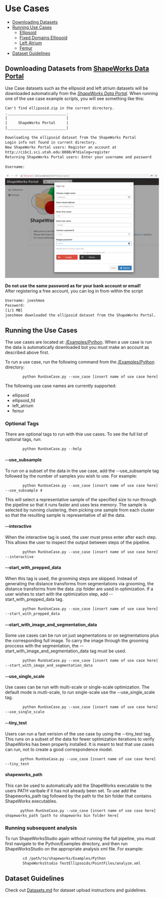 
# Use Cases

- [Downloading Datasets](#Downloading-Datasets)
- [Running Use Cases](#Running-the-Use-Cases)
  - [Ellipsoid](Ellipsoid.md)
  - [Fixed Domains Ellipsoid](FixedDomainEllipsoid.md)
  - [Left Atrium](LeftAtrium.md)
  - [Femur](Femur.md)
- [Dataset Guidelines](#Dataset-Guidelines)


## Downloading Datasets from [ShapeWorks Data Portal](http://cibc1.sci.utah.edu:8080/)

Use Case datasets such as the ellipsoid and left atrium datasets will be downloaded
automatically from the *[ShapeWorks Data Portal](http://cibc1.sci.utah.edu:8080/)*.
When running one of the use case example scripts, you will see something like this:
```
Can't find ellipsoid.zip in the current directory.
.___________________________.
|                           |
|     ShapeWorks Portal     |
|___________________________|

Downloading the ellipsoid dataset from the ShapeWorks Portal
Login info not found in current directory.
New ShapeWorks Portal users: Register an account at http://cibc1.sci.utah.edu:8080/#?dialog=register
Returning ShapeWorks Portal users: Enter your username and password

Username: 
```

![ShapeWorks Portal Account Registration Screenshot](../Images/ShapeWorksPortalAccountRegistration.png)

**Do not use the same password as for your bank account or email!**  
After registering a free account, you can log in from within the script

```
Username: joeshmoe
Password:
[1/1 MB]
joeshmoe downloaded the ellipsoid dataset from the ShapeWorks Portal.
```

## Running the Use Cases

The use cases are located at: [/Examples/Python](https://github.com/SCIInstitute/ShapeWorks/tree/master/Examples/Python). When a use case is run the data is automatically downloaded but you must make an account as described above first.

To run a use case, run the following command from the [/Examples/Python](https://github.com/SCIInstitute/ShapeWorks/tree/master/Examples/Python) directory:
            
            python RunUseCase.py --use_case [insert name of use case here]
            
        
The following use case names are currently supported:
* ellipsoid
* ellipsoid_fd
* left_atrium
* femur
            
### Optional Tags
There are optional tags to run with thie use cases.
To see the full list of optional tags, run:
          
            python RunUseCase.py --help

#### --use_subsample
To run on a subset of the data in the use case, add the --use_subsample tag followed by the number of samples you wish to use. For example:

            python RunUseCase.py --use_case [insert name of use case here] --use_subsample 4

This will select a representative sample of the specified size to run through the pipeline so that it runs faster and uses less memory. The sample is selected by running clustering, then picking one sample from each cluster so that the resulting sample is representative of all the data.

#### --interactive
When the interactive tag is used, the user must press enter after each step. This allows the user to inspect the output between steps of the pipeline.

            python RunUseCase.py --use_case [insert name of use case here] --interactive

#### --start_with_prepped_data
When this tag is used, the grooming steps are skipped. Instead of generating the distance transforms from segmentations via grooming, the distance transforms from the data .zip folder are used in optimization. If a user wishes to start with the optimization step, add --start_with_prepped_data tag.

            python RunUseCase.py --use_case [insert name of use case here] --start_with_prepped_data
           
#### --start_with_image_and_segmentation_data
Some use cases can be run on just segmentations or on segmentations plus the corresponding full image. To carry the image through the grooming proccess with the segmentation, the --start_with_image_and_segmentation_data tag must be used.

            python RunUseCase.py --use_case [insert name of use case here] --start_with_image_and_segmentation_data
            
#### --use_single_scale
Use cases can be run with multi-scale or single-scale optimization. The default mode is mutli-scale, to run single-scale use the --use_single_scale tag.

            python RunUseCase.py --use_case [insert name of use case here] --use_single_scale
           
#### --tiny_test
Users can run a fast verision of the use case by using the --tiny_test tag. This runs on a subset of the data for fewer optimization iterations to verify ShapeWorks has been properly installed. It is meant to test that use cases can run, not to create a good correspondence model.

           python RunUseCase.py --use_case [insert name of use case here] --tiny_test
           
#### shapeworks_path
This can be used to automatically add the ShapeWorks executable to the users PATH varibale if it has not already been set. To use add the Shapeworks_path tag followed by the path to the bin folder that contains ShapeWorks executables.

           python RunUseCase.py --use_case [insert name of use case here] shapeworks_path [path to shapeworks bin folder here]

### Running subsequent analysis

To run ShapeWorksStudio again without running the full pipeline, you must first navigate to the Python/Examples directory, and then run ShapeWorksStudio on the appropriate analysis xml file.  For example:

            cd /path/to/shapeworks/Examples/Python
            ShapeWorksStudio TestEllipsoids/PointFiles/analyze.xml
	    

## Dataset Guidelines
Check out [Datasets.md](Datasets.md) for dataset upload instructions and guidelines. 


